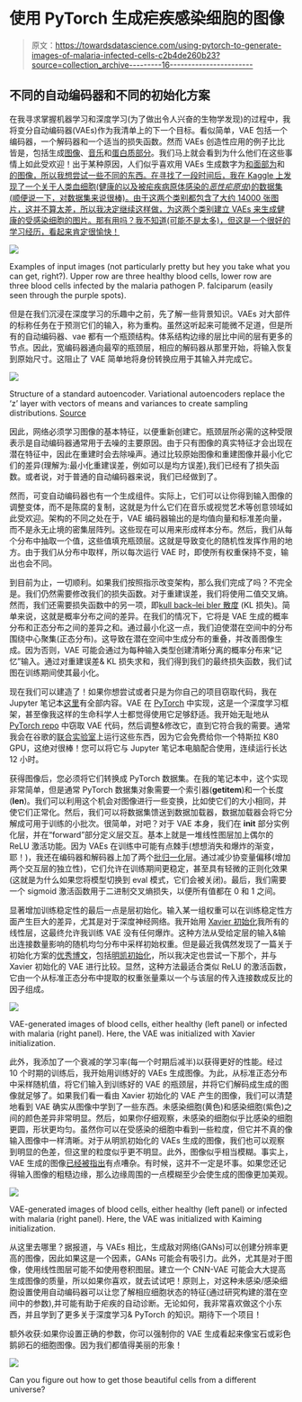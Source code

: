 # 使用 PyTorch 生成疟疾感染细胞的图像

> 原文：<https://towardsdatascience.com/using-pytorch-to-generate-images-of-malaria-infected-cells-c2b4de260b23?source=collection_archive---------16----------------------->

## 不同的自动编码器和不同的初始化方案

在我寻求掌握机器学习和深度学习(为了做出令人兴奋的生物学发现)的过程中，我将变分自动编码器(VAEs)作为我清单上的下一个目标。看似简单，VAE 包括一个编码器，一个解码器和一个适当的损失函数。然而 VAEs 创造性应用的例子比比皆是，包括生成[图像](/vaes-generating-images-with-tensorflow-61de08e82f1f)、[音乐](https://magenta.tensorflow.org/music-vae)和[蛋白质部分](https://arxiv.org/abs/1712.03346)。我们马上就会看到为什么他们在这些事情上如此受欢迎！出于某种原因，人们似乎喜欢用 VAEs 生成数字为[和面部为](/teaching-a-variational-autoencoder-vae-to-draw-mnist-characters-978675c95776)和[的图像，所以我想尝试一些不同的东西。在寻找了一段时间后，我在 Kaggle 上发现了一个关于人类血细胞(健康的以及被疟疾病原体感染的*恶性疟原虫*)的](https://medium.com/@wuga/generate-anime-character-with-variational-auto-encoder-81e3134d1439)[数据集(顺便说一下，对数据集来说很棒)。由于这两个类别都包含了大约 14000 张图片，这并不算太差，所以我决定继续这样做，为这两个类别建立 VAEs 来生成健康的受感染细胞的图片。那有用吗？我不知道(可能不是太多)，但这是一个很好的学习经历，看起来肯定很愉快！](https://www.kaggle.com/iarunava/cell-images-for-detecting-malaria/version/1)

![](img/ba4aa7c0015d791945fdc9e273cad919.png)

Examples of input images (not particularly pretty but hey you take what you can get, right?). Upper row are three healthy blood cells, lower row are three blood cells infected by the malaria pathogen P. falciparum (easily seen through the purple spots).

但是在我们沉浸在深度学习的乐趣中之前，先了解一些背景知识。VAEs 对大部件的标称任务在于预测它们的输入，称为重构。虽然这听起来可能微不足道，但是所有的自动编码器、vae 都有一个瓶颈结构。体系结构边缘的层比中间的层有更多的节点。因此，宽编码器通向最窄的瓶颈层，相应的解码器从那里开始，将输入恢复到原始尺寸。这阻止了 VAE 简单地将身份转换应用于其输入并完成它。

![](img/665ad2f814e509349cfa8851f0425d8b.png)

Structure of a standard autoencoder. Variational autoencoders replace the ‘z’ layer with vectors of means and variances to create sampling distributions. [Source](https://commons.wikimedia.org/wiki/File:Autoencoder_structure.png)

因此，网络必须学习图像的基本特征，以便重新创建它。瓶颈层所必需的这种受限表示是自动编码器通常用于去噪的主要原因。由于只有图像的真实特征才会出现在潜在特征中，因此在重建时会去除噪声。通过比较原始图像和重建图像并最小化它们的差异(理解为:最小化重建误差，例如可以是均方误差),我们已经有了损失函数。或者说，对于普通的自动编码器来说，我们已经做到了。

然而，可变自动编码器也有一个生成组件。实际上，它们可以让你得到输入图像的调整变体，而不是陈腐的复制，这就是为什么它们在音乐或视觉艺术等创意领域如此受欢迎。架构的不同之处在于，VAE 编码器输出的是均值向量和标准差向量，而不是永无止境的密集层阵列。这些现在可以用来形成样本分布。然后，我们从每个分布中抽取一个值，这些值填充瓶颈层。这就是导致变化的随机性发挥作用的地方。由于我们从分布中取样，所以每次运行 VAE 时，即使所有权重保持不变，输出也会不同。

到目前为止，一切顺利。如果我们按照指示改变架构，那么我们完成了吗？不完全是。我们仍然需要修改我们的损失函数。对于重建误差，我们将使用二值交叉熵。然而，我们还需要损失函数中的另一项，即[kull back–lei bler 散度](https://en.wikipedia.org/wiki/Kullback%E2%80%93Leibler_divergence) (KL 损失)。简单来说，这就是概率分布之间的差异。在我们的情况下，它将是 VAE 生成的概率分布和正态分布之间的差异之和。通过最小化这一点，我们迫使潜在空间中的分布围绕中心聚集(正态分布)。这导致在潜在空间中生成分布的重叠，并改善图像生成。因为否则，VAE 可能会通过为每种输入类型创建清晰分离的概率分布来“记忆”输入。通过对重建误差& KL 损失求和，我们得到我们的最终损失函数，我们试图在训练期间使其最小化。

现在我们可以建造了！如果你想尝试或者只是为你自己的项目窃取代码，我在 Jupyter 笔记本[这里](https://github.com/Bribak/vae_malaria)有全部内容。VAE 在 [PyTorch](https://pytorch.org/) 中实现，这是一个深度学习框架，甚至像我这样的生命科学人士都觉得使用它足够舒适。我开始无耻地从 [PyTorch repo](https://github.com/pytorch/examples) 中窃取 VAE 代码，然后调整&修改它，直到它符合我的需要。通常我会在谷歌的[联合实验室](https://colab.research.google.com/)上运行这些东西，因为它会免费给你一个特斯拉 K80 GPU，这绝对很棒！您可以将它与 Jupyter 笔记本电脑配合使用，连续运行长达 12 小时。

获得图像后，您必须将它们转换成 PyTorch 数据集。在我的笔记本中，这个实现非常简单，但是通常 PyTorch 数据集对象需要一个索引器(__getitem__)和一个长度(__len__)。我们可以利用这个机会对图像进行一些变换，比如使它们的大小相同，并使它们正常化。然后，我们可以将数据集馈送到数据加载器，数据加载器会将它分解成可用于训练的小批次。很简单，对吧？对于 VAE 本身，我们在 __init__ 部分实例化层，并在“forward”部分定义层交互。基本上就是一堆线性图层加上偶尔的 ReLU 激活功能。因为 VAEs 在训练中可能有点棘手(想想消失和爆炸的渐变，耶！)，我还在编码器和解码器上加了两个[批归一化](https://arxiv.org/abs/1502.03167)层。通过减少协变量偏移(增加两个交互层的独立性)，它们允许在训练期间更稳定，甚至具有轻微的正则化效果(这就是为什么如果您将模型切换到 eval 模式，它们会被关闭)。最后，我们需要一个 sigmoid 激活函数用于二进制交叉熵损失，以便所有值都在 0 和 1 之间。

显著增加训练稳定性的最后一点是层初始化。输入某一组权重可以在训练稳定性方面产生巨大的差异，尤其是对于深度神经网络。我开始用 [Xavier 初始化](http://proceedings.mlr.press/v9/glorot10a/glorot10a.pdf)我所有的线性层，这最终允许我训练 VAE 没有任何爆炸。这种方法从受给定层的输入&输出连接数量影响的随机均匀分布中采样初始权重。但是最近我偶然发现了一篇关于初始化方案的[优秀博文](https://medium.com/@jamesdell/weight-initialization-in-neural-networks-a-journey-from-the-basics-to-kaiming-954fb9b47c79)，包括[明凯初始化](https://arxiv.org/pdf/1502.01852.pdf)，所以我决定也尝试一下那个，并与 Xavier 初始化的 VAE 进行比较。显然，这种方法最适合类似 ReLU 的激活函数，它由一个从标准正态分布中提取的权重张量乘以一个与该层的传入连接数成反比的因子组成。

![](img/9d24bb610832783b96248716a48fb0d1.png)

VAE-generated images of blood cells, either healthy (left panel) or infected with malaria (right panel). Here, the VAE was initialized with Xavier initialization.

此外，我添加了一个衰减的学习率(每一个时期后减半)以获得更好的性能。经过 10 个时期的训练后，我开始用训练好的 VAEs 生成图像。为此，从标准正态分布中采样随机值，将它们输入到训练好的 VAE 的瓶颈层，并将它们解码成生成的图像就足够了。如果我们看一看由 Xavier 初始化的 VAE 产生的图像，我们可以清楚地看到 VAE 确实从图像中学到了一些东西。未感染细胞(黄色)和感染细胞(紫色)之间的颜色差异非常明显。然后，如果你仔细观察，未感染的细胞似乎比感染的细胞更圆，形状更均匀。虽然你可以在受感染的细胞中看到一些粒度，但它并不真的像输入图像中一样清晰。对于从明凯初始化的 VAEs 生成的图像，我们也可以观察到明显的色差，但这里的粒度似乎更不明显。此外，图像似乎相当模糊。事实上，VAE 生成的图像[已经被指出](https://www.reddit.com/r/MachineLearning/comments/9t712f/dwhy_are_images_created_by_gan_sharper_than/)有点嘈杂。有时候，这并不一定是坏事。如果您还记得输入图像的粗糙边缘，那么边缘周围的一点模糊至少会使生成的图像更加美观。

![](img/2d0a7d4295f7088f74dea397634508fc.png)

VAE-generated images of blood cells, either healthy (left panel) or infected with malaria (right panel). Here, the VAE was initialized with Kaiming initialization.

从这里去哪里？据报道，与 VAEs 相比，生成敌对网络(GANs)可以创建分辨率更高的图像，因此如果这是一个因素，GANs 可能会有吸引力。此外，尤其是对于图像，使用线性图层可能不如使用卷积图层。建立一个 CNN-VAE 可能会大大提高生成图像的质量，所以如果你喜欢，就去试试吧！原则上，对这种未感染/感染细胞设置使用自动编码器可以让您了解相应细胞状态的特征(通过研究构建的潜在空间中的参数),并可能有助于疟疾的自动诊断。无论如何，我非常喜欢做这个小东西，并且学到了更多关于深度学习& PyTorch 的知识。期待下一个项目！

额外收获:如果你设置正确的参数，你可以强制你的 VAE 生成看起来像宝石或彩色鹅卵石的细胞图像。因为我们都值得美丽的形象！

![](img/9eec48e54269d264aab6d8c2b6c7dd2c.png)

Can you figure out how to get those beautiful cells from a different universe?